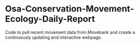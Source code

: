 # Osa-Conservation-Movement-Ecology-Daily-Report
Code to pull recent movement data from Movebank and create a continuously updating and interactive webpage.  
